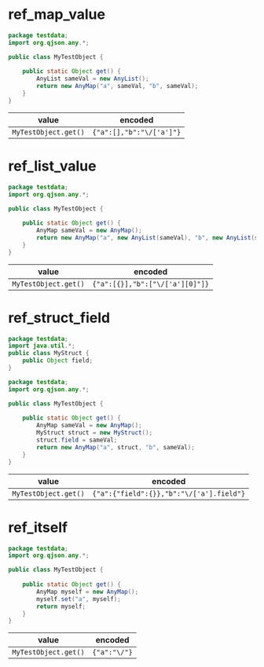 # ref_map_value

```java
package testdata;
import org.qjson.any.*;

public class MyTestObject {
    
    public static Object get() {
        AnyList sameVal = new AnyList();
        return new AnyMap("a", sameVal, "b", sameVal);
    }
}
```

| value | encoded |
| ---   | ---     |
| `MyTestObject.get()` | `{"a":[],"b":"\/['a']"}` |

# ref_list_value

```java
package testdata;
import org.qjson.any.*;

public class MyTestObject {
    
    public static Object get() {
        AnyMap sameVal = new AnyMap();
        return new AnyMap("a", new AnyList(sameVal), "b", new AnyList(sameVal));
    }
}
```

| value | encoded |
| ---   | ---     |
| `MyTestObject.get()` | `{"a":[{}],"b":["\/['a'][0]"]}` |

# ref_struct_field

```java
package testdata;
import java.util.*;
public class MyStruct {
    public Object field;
}
```

```java
package testdata;
import org.qjson.any.*;

public class MyTestObject {
    
    public static Object get() {
        AnyMap sameVal = new AnyMap();
        MyStruct struct = new MyStruct();
        struct.field = sameVal;
        return new AnyMap("a", struct, "b", sameVal);
    }
}
```

| value | encoded |
| ---   | ---     |
| `MyTestObject.get()` | `{"a":{"field":{}},"b":"\/['a'].field"}` |

# ref_itself

```java
package testdata;
import org.qjson.any.*;

public class MyTestObject {
    
    public static Object get() {
        AnyMap myself = new AnyMap();
        myself.set("a", myself);
        return myself;
    }
}
```

| value | encoded |
| ---   | ---     |
| `MyTestObject.get()` | `{"a":"\/"}` |